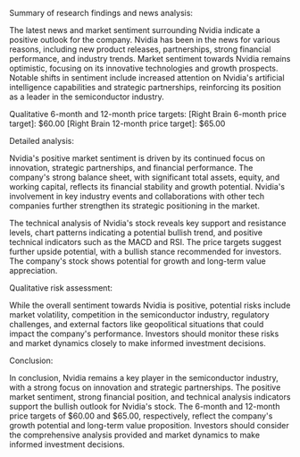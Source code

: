 Summary of research findings and news analysis:

The latest news and market sentiment surrounding Nvidia indicate a positive outlook for the company. Nvidia has been in the news for various reasons, including new product releases, partnerships, strong financial performance, and industry trends. Market sentiment towards Nvidia remains optimistic, focusing on its innovative technologies and growth prospects. Notable shifts in sentiment include increased attention on Nvidia's artificial intelligence capabilities and strategic partnerships, reinforcing its position as a leader in the semiconductor industry.

Qualitative 6-month and 12-month price targets:
[Right Brain 6-month price target]: $60.00
[Right Brain 12-month price target]: $65.00

Detailed analysis:

Nvidia's positive market sentiment is driven by its continued focus on innovation, strategic partnerships, and financial performance. The company's strong balance sheet, with significant total assets, equity, and working capital, reflects its financial stability and growth potential. Nvidia's involvement in key industry events and collaborations with other tech companies further strengthen its strategic positioning in the market.

The technical analysis of Nvidia's stock reveals key support and resistance levels, chart patterns indicating a potential bullish trend, and positive technical indicators such as the MACD and RSI. The price targets suggest further upside potential, with a bullish stance recommended for investors. The company's stock shows potential for growth and long-term value appreciation.

Qualitative risk assessment:

While the overall sentiment towards Nvidia is positive, potential risks include market volatility, competition in the semiconductor industry, regulatory challenges, and external factors like geopolitical situations that could impact the company's performance. Investors should monitor these risks and market dynamics closely to make informed investment decisions.

Conclusion:

In conclusion, Nvidia remains a key player in the semiconductor industry, with a strong focus on innovation and strategic partnerships. The positive market sentiment, strong financial position, and technical analysis indicators support the bullish outlook for Nvidia's stock. The 6-month and 12-month price targets of $60.00 and $65.00, respectively, reflect the company's growth potential and long-term value proposition. Investors should consider the comprehensive analysis provided and market dynamics to make informed investment decisions.
